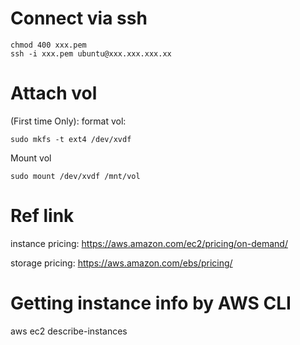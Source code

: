 # Connect via ssh

    chmod 400 xxx.pem
    ssh -i xxx.pem ubuntu@xxx.xxx.xxx.xx

# Attach vol
(First time Only): format vol: 

    sudo mkfs -t ext4 /dev/xvdf

Mount vol

    sudo mount /dev/xvdf /mnt/vol


# Ref link
instance pricing: https://aws.amazon.com/ec2/pricing/on-demand/

storage pricing: https://aws.amazon.com/ebs/pricing/


# Getting instance info by AWS CLI

aws ec2 describe-instances

